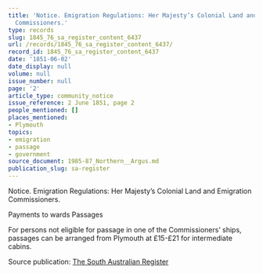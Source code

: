 ```yaml
---
title: 'Notice. Emigration Regulations: Her Majesty’s Colonial Land and Emigration
  Commissioners.'
type: records
slug: 1845_76_sa_register_content_6437
url: /records/1845_76_sa_register_content_6437/
record_id: 1845_76_sa_register_content_6437
date: '1851-06-02'
date_display: null
volume: null
issue_number: null
page: '2'
article_type: community_notice
issue_reference: 2 June 1851, page 2
people_mentioned: []
places_mentioned:
- Plymouth
topics:
- emigration
- passage
- government
source_document: 1985-87_Northern__Argus.md
publication_slug: sa-register
---
```


Notice. Emigration Regulations: Her Majesty’s Colonial Land and Emigration Commissioners.

Payments to wards Passages

For persons not eligible for passage in one of the Commissioners’ ships, passages can be arranged from Plymouth at £15-£21 for intermediate cabins.

Source publication: [The South Australian Register](/publications/sa-register/)
